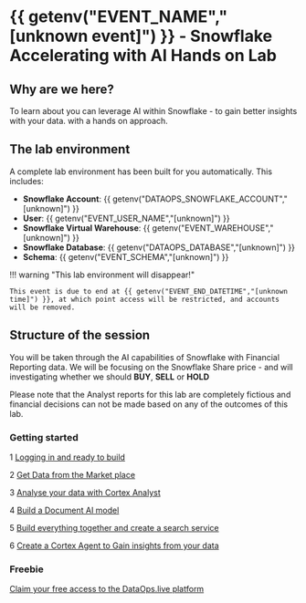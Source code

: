 # {{ getenv("EVENT_NAME","[unknown event]") }} - Snowflake Accelerating with AI Hands on Lab

## Why are we here?

To learn about you can leverage AI within Snowflake - to gain better insights with your data. with a hands on approach.

## The lab environment

A complete lab environment has been built for you automatically. This includes:

- **Snowflake Account**: {{ getenv("DATAOPS_SNOWFLAKE_ACCOUNT","[unknown]") }}
- **User**: {{ getenv("EVENT_USER_NAME","[unknown]") }}
- **Snowflake Virtual Warehouse**: {{ getenv("EVENT_WAREHOUSE","[unknown]") }}
- **Snowflake Database**: {{ getenv("DATAOPS_DATABASE","[unknown]") }}
- **Schema**: {{ getenv("EVENT_SCHEMA","[unknown]") }}

!!! warning "This lab environment will disappear!"

    This event is due to end at {{ getenv("EVENT_END_DATETIME","[unknown time]") }}, at which point access will be restricted, and accounts will be removed.

## Structure of the session

You will be taken through the AI capabilities of Snowflake with Financial Reporting data.  We will be focusing on the Snowflake Share price - and will investigating whether we should **BUY**, **SELL** or **HOLD**

Please note that the Analyst reports for this lab are completely fictious and financial decisions can not be made based on any of the outcomes of this lab.

### Getting started

1 [Logging in and ready to build](step1.md)

2 [Get Data from the Market place](step2.md)

3 [Analyse your data with Cortex Analyst](step3.md)

4 [Build a Document AI model](step4.md)

5 [Build everything together and create a search service](step5.md)

6 [Create a Cortex Agent to Gain insights from your data](step6.md)



### Freebie

[Claim your free access to the DataOps.live platform](cta.md)

